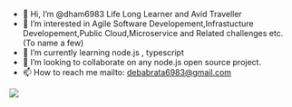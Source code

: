 - 👋 Hi, I’m @dham6983 Life Long Learner and Avid Traveller
- 👀 I’m interested in Agile Software Developement,Infrastucture Developement,Public Cloud,Microservice and Related challenges etc. (To name a few)
- 🌱 I’m currently learning node.js , typescript
- 💞️ I’m looking to collaborate on any node.js open source project.
- 📫 How to reach me mailto: debabrata6983@gmail.com

<!---
dham6983/dham6983 is a ✨ special ✨ repository because its `README.md` (this file) appears on your GitHub profile.
You can click the Preview link to take a look at your changes.
--->
![](https://komarev.com/ghpvc/?username=dham6983&label=PROFILE+VIEWS)
